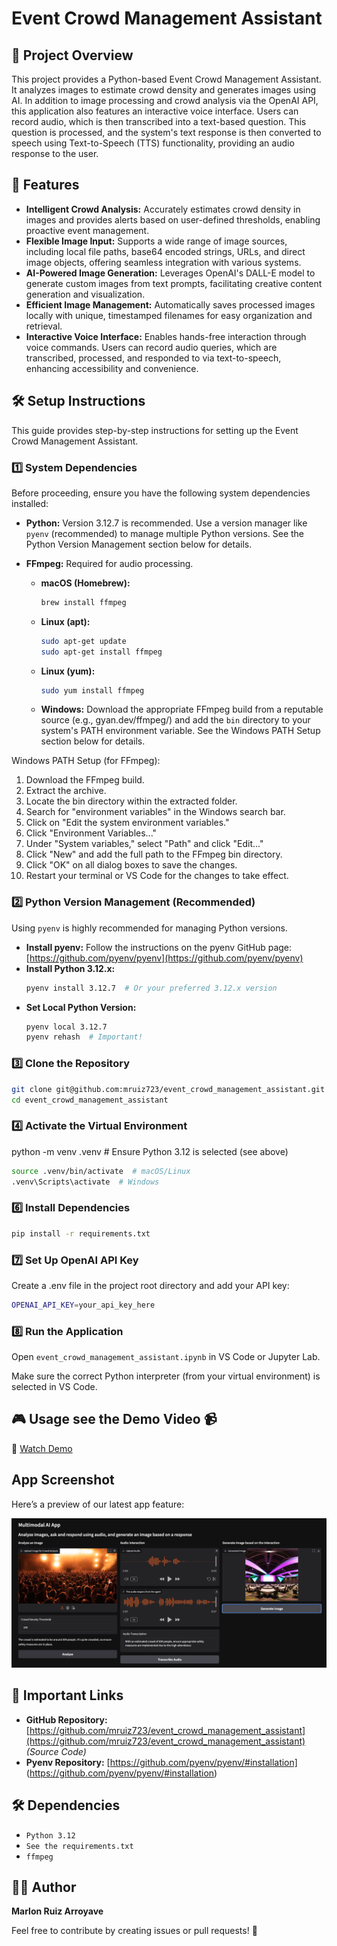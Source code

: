 # Event Crowd Management Assistant

## 📌 Project Overview

This project provides a Python-based Event Crowd Management Assistant. It analyzes images to estimate crowd density and generates images using AI.  In addition to image processing and crowd analysis via the OpenAI API, this application also features an interactive voice interface. Users can record audio, which is then transcribed into a text-based question. This question is processed, and the system's text response is then converted to speech using Text-to-Speech (TTS) functionality, providing an audio response to the user.

## 🚀 Features

*   **Intelligent Crowd Analysis:**  Accurately estimates crowd density in images and provides alerts based on user-defined thresholds, enabling proactive event management.
*   **Flexible Image Input:** Supports a wide range of image sources, including local file paths, base64 encoded strings, URLs, and direct image objects, offering seamless integration with various systems.
*   **AI-Powered Image Generation:** Leverages OpenAI's DALL-E model to generate custom images from text prompts, facilitating creative content generation and visualization.
*   **Efficient Image Management:**  Automatically saves processed images locally with unique, timestamped filenames for easy organization and retrieval.
*   **Interactive Voice Interface:** Enables hands-free interaction through voice commands. Users can record audio queries, which are transcribed, processed, and responded to via text-to-speech, enhancing accessibility and convenience.

## 🛠️ Setup Instructions

This guide provides step-by-step instructions for setting up the Event Crowd Management Assistant.

### 1️⃣ **System Dependencies**

Before proceeding, ensure you have the following system dependencies installed:

*   **Python:** Version 3.12.7 is recommended.  Use a version manager like `pyenv` (recommended) to manage multiple Python versions. See the Python Version Management section below for details.
*   **FFmpeg:** Required for audio processing.

    *   **macOS (Homebrew):**
        ```bash
        brew install ffmpeg
        ```
    *   **Linux (apt):**
        ```bash
        sudo apt-get update
        sudo apt-get install ffmpeg
        ```
    *   **Linux (yum):**
        ```bash
        sudo yum install ffmpeg
        ```
    *   **Windows:** Download the appropriate FFmpeg build from a reputable source (e.g., gyan.dev/ffmpeg/) and add the `bin` directory to your system's PATH environment variable.  See the Windows PATH Setup section below for details.

Windows PATH Setup (for FFmpeg):
1. Download the FFmpeg build.
2. Extract the archive.
3. Locate the bin directory within the extracted folder.
4. Search for "environment variables" in the Windows search bar.
5. Click on "Edit the system environment variables."
6. Click "Environment Variables..."
7. Under "System variables," select "Path" and click "Edit..."
8. Click "New" and add the full path to the FFmpeg bin directory.
9. Click "OK" on all dialog boxes to save the changes.
10. Restart your terminal or VS Code for the changes to take effect.

### 2️⃣ **Python Version Management (Recommended)**

Using `pyenv` is highly recommended for managing Python versions.

*   **Install pyenv:** Follow the instructions on the pyenv GitHub page: [https://github.com/pyenv/pyenv](https://github.com/pyenv/pyenv)
*   **Install Python 3.12.x:**
    ```bash
    pyenv install 3.12.7  # Or your preferred 3.12.x version
    ```
*   **Set Local Python Version:**
    ```bash
    pyenv local 3.12.7
    pyenv rehash  # Important!
    ```

### 3️⃣ **Clone the Repository**

```bash
git clone git@github.com:mruiz723/event_crowd_management_assistant.git
cd event_crowd_management_assistant
```

### 4️⃣ **Activate the Virtual Environment**

python -m venv .venv  # Ensure Python 3.12 is selected (see above)

```bash
source .venv/bin/activate  # macOS/Linux
.venv\Scripts\activate  # Windows
```

### 6️⃣ **Install Dependencies**  
```bash
pip install -r requirements.txt
```

### 7️⃣ **Set Up OpenAI API Key**

Create a .env file in the project root directory and add your API key:

```bash
OPENAI_API_KEY=your_api_key_here
```

### 8️⃣ **Run the Application**

Open `event_crowd_management_assistant.ipynb` in VS Code or Jupyter Lab.  

Make sure the correct Python interpreter (from your virtual environment) is selected in VS Code.

## 🎮 Usage see the Demo Video 📹



🔗 [Watch Demo](https://www.loom.com/share/edd708ebfc3240118b23c17b0a76ad87?sid=d1125763-8ff9-46ae-99eb-fa070c5b7215)

## App Screenshot

Here’s a preview of our latest app feature:

![App Screenshot](app_screenshot.png)

## 🔗 Important Links

*   **GitHub Repository:** [https://github.com/mruiz723/event_crowd_management_assistant](https://github.com/mruiz723/event_crowd_management_assistant)  *(Source Code)*
*   **Pyenv Repository:** [https://github.com/pyenv/pyenv/#installation] (https://github.com/pyenv/pyenv/#installation)


## 🛠️ Dependencies

- `Python 3.12`
- `See the requirements.txt`
- `ffmpeg`

## 👨‍💻 Author

**Marlon Ruiz Arroyave**

Feel free to contribute by creating issues or pull requests! 🚀

